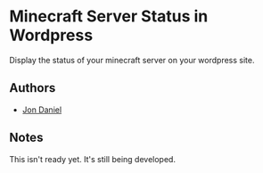 Minecraft Server Status in Wordpress
======================================

Display the status of your minecraft server on your wordpress site.

Authors
-------
* [Jon Daniel](https://github.com/binarycleric)


Notes
------
This isn't ready yet. It's still being developed.
